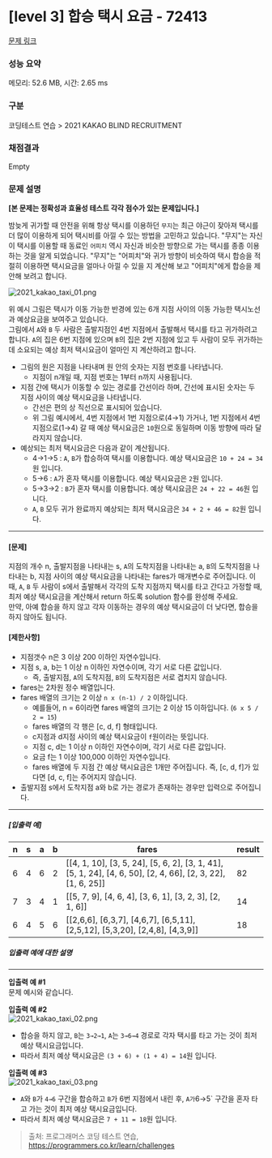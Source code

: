 # [level 3] 합승 택시 요금 - 72413 

[문제 링크](https://school.programmers.co.kr/learn/courses/30/lessons/72413) 

### 성능 요약

메모리: 52.6 MB, 시간: 2.65 ms

### 구분

코딩테스트 연습 > 2021 KAKAO BLIND RECRUITMENT

### 채점결과

Empty

### 문제 설명

<p style="user-select: auto;"><strong style="user-select: auto;">[본 문제는 정확성과 효율성 테스트 각각 점수가 있는 문제입니다.]</strong></p>

<p style="user-select: auto;">밤늦게 귀가할 때 안전을 위해 항상 택시를 이용하던 <code style="user-select: auto;">무지</code>는 최근 야근이 잦아져 택시를 더 많이 이용하게 되어 택시비를 아낄 수 있는 방법을 고민하고 있습니다. "무지"는 자신이 택시를 이용할 때 동료인 <code style="user-select: auto;">어피치</code> 역시 자신과 비슷한 방향으로 가는 택시를 종종 이용하는 것을 알게 되었습니다. "무지"는 "어피치"와 귀가 방향이 비슷하여 택시 합승을 적절히 이용하면 택시요금을 얼마나 아낄 수 있을 지 계산해 보고 "어피치"에게 합승을 제안해 보려고 합니다.</p>

<p style="user-select: auto;"><img src="https://grepp-programmers.s3.ap-northeast-2.amazonaws.com/files/production/715ff493-d1a0-44d8-9273-a785280b3f1e/2021_kakao_taxi_01.png" title="" alt="2021_kakao_taxi_01.png" style="user-select: auto;"></p>

<p style="user-select: auto;">위 예시 그림은 택시가 이동 가능한 반경에 있는 6개 지점 사이의 이동 가능한 택시노선과 예상요금을 보여주고 있습니다.<br style="user-select: auto;">
그림에서 <code style="user-select: auto;">A</code>와 <code style="user-select: auto;">B</code> 두 사람은 출발지점인 4번 지점에서 출발해서 택시를 타고 귀가하려고 합니다. <code style="user-select: auto;">A</code>의 집은 6번 지점에 있으며 <code style="user-select: auto;">B</code>의 집은 2번 지점에 있고 두 사람이 모두 귀가하는 데 소요되는 예상 최저 택시요금이 얼마인 지 계산하려고 합니다.</p>

<ul style="user-select: auto;">
<li style="user-select: auto;">그림의 원은 지점을 나타내며 원 안의 숫자는 지점 번호를 나타냅니다.

<ul style="user-select: auto;">
<li style="user-select: auto;">지점이 n개일 때, 지점 번호는 1부터 n까지 사용됩니다.</li>
</ul></li>
<li style="user-select: auto;">지점 간에 택시가 이동할 수 있는 경로를 간선이라 하며, 간선에 표시된 숫자는 두 지점 사이의 예상 택시요금을 나타냅니다.

<ul style="user-select: auto;">
<li style="user-select: auto;">간선은 편의 상 직선으로 표시되어 있습니다.</li>
<li style="user-select: auto;">위 그림 예시에서, 4번 지점에서 1번 지점으로(4→1) 가거나, 1번 지점에서 4번 지점으로(1→4) 갈 때 예상 택시요금은 <code style="user-select: auto;">10</code>원으로 동일하며 이동 방향에 따라 달라지지 않습니다.</li>
</ul></li>
<li style="user-select: auto;">예상되는 최저 택시요금은 다음과 같이 계산됩니다.

<ul style="user-select: auto;">
<li style="user-select: auto;">4→1→5 : <code style="user-select: auto;">A</code>, <code style="user-select: auto;">B</code>가 합승하여 택시를 이용합니다. 예상 택시요금은 <code style="user-select: auto;">10 + 24 = 34</code>원 입니다.</li>
<li style="user-select: auto;">5→6 : <code style="user-select: auto;">A</code>가 혼자 택시를 이용합니다. 예상 택시요금은 <code style="user-select: auto;">2</code>원 입니다.</li>
<li style="user-select: auto;">5→3→2 : <code style="user-select: auto;">B</code>가 혼자 택시를 이용합니다. 예상 택시요금은 <code style="user-select: auto;">24 + 22 = 46</code>원 입니다.</li>
<li style="user-select: auto;"><code style="user-select: auto;">A</code>, <code style="user-select: auto;">B</code> 모두 귀가 완료까지 예상되는 최저 택시요금은 <code style="user-select: auto;">34 + 2 + 46 = 82</code>원 입니다.</li>
</ul></li>
</ul>

<hr style="user-select: auto;">

<h4 style="user-select: auto;"><strong style="user-select: auto;">[문제]</strong></h4>

<p style="user-select: auto;">지점의 개수 n, 출발지점을 나타내는 s, <code style="user-select: auto;">A</code>의 도착지점을 나타내는 a, <code style="user-select: auto;">B</code>의 도착지점을 나타내는 b, 지점 사이의 예상 택시요금을 나타내는 fares가 매개변수로 주어집니다. 이때, <code style="user-select: auto;">A</code>, <code style="user-select: auto;">B</code> 두 사람이 s에서 출발해서 각각의 도착 지점까지 택시를 타고 간다고 가정할 때, 최저 예상 택시요금을 계산해서 return 하도록 solution 함수를 완성해 주세요.<br style="user-select: auto;">
만약, 아예 합승을 하지 않고 각자 이동하는 경우의 예상 택시요금이 더 낮다면, 합승을 하지 않아도 됩니다.</p>

<h4 style="user-select: auto;"><strong style="user-select: auto;">[제한사항]</strong></h4>

<ul style="user-select: auto;">
<li style="user-select: auto;">지점갯수 n은 3 이상 200 이하인 자연수입니다.</li>
<li style="user-select: auto;">지점 s, a, b는 1 이상 n 이하인 자연수이며, 각기 서로 다른 값입니다.

<ul style="user-select: auto;">
<li style="user-select: auto;">즉, 출발지점, <code style="user-select: auto;">A</code>의 도착지점, <code style="user-select: auto;">B</code>의 도착지점은 서로 겹치지 않습니다.</li>
</ul></li>
<li style="user-select: auto;">fares는 2차원 정수 배열입니다.</li>
<li style="user-select: auto;">fares 배열의 크기는 2 이상 <code style="user-select: auto;">n x (n-1) / 2</code> 이하입니다.

<ul style="user-select: auto;">
<li style="user-select: auto;">예를들어, n = 6이라면 fares 배열의 크기는 2 이상 15 이하입니다. (<code style="user-select: auto;">6 x 5 / 2 = 15</code>)</li>
<li style="user-select: auto;">fares 배열의 각 행은 [c, d, f] 형태입니다.</li>
<li style="user-select: auto;">c지점과 d지점 사이의 예상 택시요금이 <code style="user-select: auto;">f</code>원이라는 뜻입니다.</li>
<li style="user-select: auto;">지점 c, d는 1 이상 n 이하인 자연수이며, 각기 서로 다른 값입니다.</li>
<li style="user-select: auto;">요금 f는 1 이상 100,000 이하인 자연수입니다.</li>
<li style="user-select: auto;">fares 배열에 두 지점 간 예상 택시요금은 1개만 주어집니다. 즉, [c, d, f]가 있다면 [d, c, f]는 주어지지 않습니다.</li>
</ul></li>
<li style="user-select: auto;">출발지점 s에서 도착지점 a와 b로 가는 경로가 존재하는 경우만 입력으로 주어집니다.</li>
</ul>

<hr style="user-select: auto;">

<h5 style="user-select: auto;"><strong style="user-select: auto;">[입출력 예]</strong></h5>
<table class="table" style="user-select: auto;">
        <thead style="user-select: auto;"><tr style="user-select: auto;">
<th style="user-select: auto;">n</th>
<th style="user-select: auto;">s</th>
<th style="user-select: auto;">a</th>
<th style="user-select: auto;">b</th>
<th style="user-select: auto;">fares</th>
<th style="user-select: auto;">result</th>
</tr>
</thead>
        <tbody style="user-select: auto;"><tr style="user-select: auto;">
<td style="user-select: auto;">6</td>
<td style="user-select: auto;">4</td>
<td style="user-select: auto;">6</td>
<td style="user-select: auto;">2</td>
<td style="user-select: auto;">[[4, 1, 10], [3, 5, 24], [5, 6, 2], [3, 1, 41], [5, 1, 24], [4, 6, 50], [2, 4, 66], [2, 3, 22], [1, 6, 25]]</td>
<td style="user-select: auto;">82</td>
</tr>
<tr style="user-select: auto;">
<td style="user-select: auto;">7</td>
<td style="user-select: auto;">3</td>
<td style="user-select: auto;">4</td>
<td style="user-select: auto;">1</td>
<td style="user-select: auto;">[[5, 7, 9], [4, 6, 4], [3, 6, 1], [3, 2, 3], [2, 1, 6]]</td>
<td style="user-select: auto;">14</td>
</tr>
<tr style="user-select: auto;">
<td style="user-select: auto;">6</td>
<td style="user-select: auto;">4</td>
<td style="user-select: auto;">5</td>
<td style="user-select: auto;">6</td>
<td style="user-select: auto;">[[2,6,6], [6,3,7], [4,6,7], [6,5,11], [2,5,12], [5,3,20], [2,4,8], [4,3,9]]</td>
<td style="user-select: auto;">18</td>
</tr>
</tbody>
      </table>
<h5 style="user-select: auto;"><strong style="user-select: auto;">입출력 예에 대한 설명</strong></h5>

<hr style="user-select: auto;">

<p style="user-select: auto;"><strong style="user-select: auto;">입출력 예 #1</strong><br style="user-select: auto;">
문제 예시와 같습니다.</p>

<p style="user-select: auto;"><strong style="user-select: auto;">입출력 예 #2</strong><br style="user-select: auto;">
<img src="https://grepp-programmers.s3.ap-northeast-2.amazonaws.com/files/production/934fcb5a-f844-4b02-b7fa-46198123be05/2021_kakao_taxi_02.png" title="" alt="2021_kakao_taxi_02.png" style="user-select: auto;"></p>

<ul style="user-select: auto;">
<li style="user-select: auto;">합승을 하지 않고, <code style="user-select: auto;">B</code>는 <code style="user-select: auto;">3→2→1</code>, <code style="user-select: auto;">A</code>는 <code style="user-select: auto;">3→6→4</code> 경로로 각자 택시를 타고 가는 것이 최저 예상 택시요금입니다.</li>
<li style="user-select: auto;">따라서 최저 예상 택시요금은 <code style="user-select: auto;">(3 + 6) + (1 + 4) = 14</code>원 입니다.</li>
</ul>

<p style="user-select: auto;"><strong style="user-select: auto;">입출력 예 #3</strong><br style="user-select: auto;">
<img src="https://grepp-programmers.s3.ap-northeast-2.amazonaws.com/files/production/179cc8ad-73d2-46c9-95e9-2363f3cb345d/2021_kakao_taxi_03.png" title="" alt="2021_kakao_taxi_03.png" style="user-select: auto;"></p>

<ul style="user-select: auto;">
<li style="user-select: auto;"><code style="user-select: auto;">A</code>와 <code style="user-select: auto;">B</code>가 <code style="user-select: auto;">4→6</code> 구간을 합승하고 <code style="user-select: auto;">B</code>가 6번 지점에서 내린 후, <code style="user-select: auto;">A가</code>6→5` 구간을 혼자 타고 가는 것이 최저 예상 택시요금입니다.</li>
<li style="user-select: auto;">따라서 최저 예상 택시요금은 <code style="user-select: auto;">7 + 11 = 18</code>원 입니다.</li>
</ul>


> 출처: 프로그래머스 코딩 테스트 연습, https://programmers.co.kr/learn/challenges